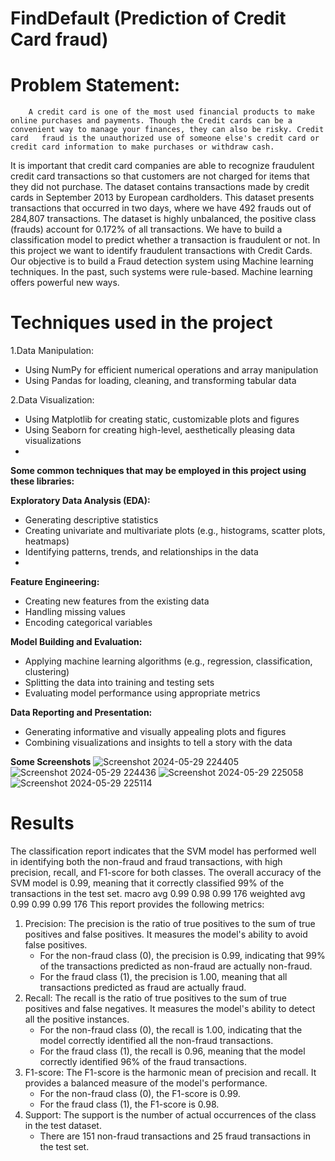 # FindDefault (Prediction of Credit Card fraud)



# Problem Statement:
        A credit card is one of the most used financial products to make online purchases and payments. Though the Credit cards can be a convenient way to manage your finances, they can also be risky. Credit card   fraud is the unauthorized use of someone else's credit card or credit card information to make purchases or withdraw cash.
It is important that credit card companies are able to recognize fraudulent credit card transactions so that customers are not charged for items that they did not purchase. 
The dataset contains transactions made by credit cards in September 2013 by European cardholders. This dataset presents transactions that occurred in two days, where we have 492 frauds out of 284,807 transactions. The dataset is highly unbalanced, the positive class (frauds) account for 0.172% of all transactions.
We have to build a classification model to predict whether a transaction is fraudulent or not.
In this project we want to identify fraudulent transactions with Credit Cards. Our objective is to build a Fraud detection system using Machine learning techniques. In the past, such systems were rule-based. Machine learning offers powerful new ways.

# Techniques used in the project

1.Data Manipulation:
 - Using NumPy for efficient numerical operations and array manipulation
 - Using Pandas for loading, cleaning, and transforming tabular data
 
2.Data Visualization:
 - Using Matplotlib for creating static, customizable plots and figures
 - Using Seaborn for creating high-level, aesthetically pleasing data visualizations
 - 
**Some common techniques that may be employed in this project using these libraries:**

**Exploratory Data Analysis (EDA):**
- Generating descriptive statistics
- Creating univariate and multivariate plots (e.g., histograms, scatter plots, heatmaps)
- Identifying patterns, trends, and relationships in the data
- 
**Feature Engineering:**
- Creating new features from the existing data
- Handling missing values
- Encoding categorical variables

**Model Building and Evaluation:**
- Applying machine learning algorithms (e.g., regression, classification, clustering)
- Splitting the data into training and testing sets
- Evaluating model performance using appropriate metrics
  
**Data Reporting and Presentation:**
- Generating informative and visually appealing plots and figures
- Combining visualizations and insights to tell a story with the data

**Some Screenshots**
![Screenshot 2024-05-29 224405](https://github.com/UniveralCop1/FindDefault/assets/170419127/99501bab-ecdd-4596-801c-aadc4e2114ae)
![Screenshot 2024-05-29 224436](https://github.com/UniveralCop1/FindDefault/assets/170419127/97a074d4-2902-451f-b047-ab26ad1b0bae)
![Screenshot 2024-05-29 225058](https://github.com/UniveralCop1/FindDefault/assets/170419127/8161cf6a-0738-44c4-9f20-09ca06b5b4b1)
![Screenshot 2024-05-29 225114](https://github.com/UniveralCop1/FindDefault/assets/170419127/12c9e2f9-f434-4859-a1c5-b3e97e94e1ff)

# Results
The classification report indicates that the SVM model has performed well in identifying both the non-fraud and fraud transactions, with high precision, recall, and F1-score for both classes.
The overall accuracy of the SVM model is 0.99, meaning that it correctly classified 99% of the transactions in the test set.
macro avg 0.99 0.98 0.99 176 weighted avg 0.99 0.99 0.99 176
This report provides the following metrics:
1. Precision: The precision is the ratio of true positives to the sum of true positives and false positives. It measures the model's ability to avoid false positives.
   - For the non-fraud class (0), the precision is 0.99, indicating that 99% of the transactions predicted as non-fraud are actually non-fraud.
   - For the fraud class (1), the precision is 1.00, meaning that all transactions predicted as fraud are actually fraud.
2. Recall: The recall is the ratio of true positives to the sum of true positives and false negatives. It measures the model's ability to detect all the positive instances.
   - For the non-fraud class (0), the recall is 1.00, indicating that the model correctly identified all the non-fraud transactions.
   - For the fraud class (1), the recall is 0.96, meaning that the model correctly identified 96% of the fraud transactions.
3. F1-score: The F1-score is the harmonic mean of precision and recall. It provides a balanced measure of the model's performance.
   - For the non-fraud class (0), the F1-score is 0.99.
   - For the fraud class (1), the F1-score is 0.98.
4. Support: The support is the number of actual occurrences of the class in the test dataset.
   - There are 151 non-fraud transactions and 25 fraud transactions in the test set.
